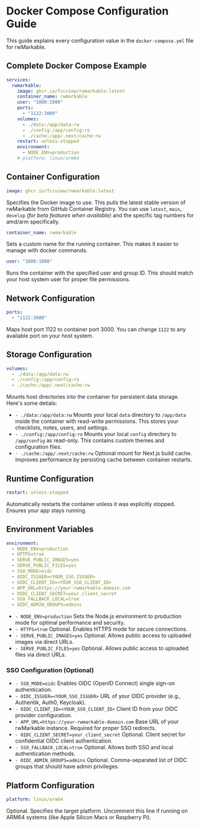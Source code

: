 # Docker Compose Configuration Guide

This guide explains every configuration value in the `docker-compose.yml` file for rwMarkable.

## Complete Docker Compose Example

```yaml
services:
  rwmarkable:
    image: ghcr.io/fccview/rwmarkable:latest
    container_name: rwmarkable
    user: "1000:1000"
    ports:
      - "1122:3000"
    volumes:
      - ./data:/app/data:rw
      - ./config:/app/config:ro
      - ./cache:/app/.next/cache:rw
    restart: unless-stopped
    environment:
      - NODE_ENV=production
    # platform: linux/arm64
```

## Container Configuration

```yaml
image: ghcr.io/fccview/rwmarkable:latest
```

Specifies the Docker image to use. This pulls the latest stable version of rwMarkable from GitHub Container Registry. You can use `latest`, `main`, `develop` _(for beta features when available)_ and the specific tag numbers for amd/arm specifically.

```yaml
container_name: rwmarkable
```

Sets a custom name for the running container. This makes it easier to manage with docker commands.

```yml
user: "1000:1000"
```

Runs the container with the specified user and group ID. This should match your host system user for proper file permissions.

## Network Configuration

```yaml
ports:
  - "1122:3000"
```

Maps host port 1122 to container port 3000. You can change `1122` to any available port on your host system.

## Storage Configuration

```yaml
volumes:
  - ./data:/app/data:rw
  - ./config:/app/config:ro
  - ./cache:/app/.next/cache:rw
```

Mounts host directories into the container for persistent data storage. Here's some detials:

- `- ./data:/app/data:rw` Mounts your local `data` directory to `/app/data` inside the container with read-write permissions. This stores your checklists, notes, users, and settings.
- `- ./config:/app/config:ro` Mounts your local `config` directory to `/app/config` as read-only. This contains custom themes and configuration files.
- `- ./cache:/app/.next/cache:rw` Optional mount for Next.js build cache. Improves performance by persisting cache between container restarts.

## Runtime Configuration

```yaml
restart: unless-stopped
```

Automatically restarts the container unless it was explicitly stopped. Ensures your app stays running.

## Environment Variables

```yaml
environment:
  - NODE_ENV=production
  - HTTPS=true
  - SERVE_PUBLIC_IMAGES=yes
  - SERVE_PUBLIC_FILES=yes
  - SSO_MODE=oidc
  - OIDC_ISSUER=<YOUR_SSO_ISSUER>
  - OIDC_CLIENT_ID=<YOUR_SSO_CLIENT_ID>
  - APP_URL=https://your-rwmarkable-domain.com
  - OIDC_CLIENT_SECRET=your_client_secret
  - SSO_FALLBACK_LOCAL=true
  - OIDC_ADMIN_GROUPS=admins
```

- `- NODE_ENV=production` Sets the Node.js environment to production mode for optimal performance and security.
- `- HTTPS=true` Optional. Enables HTTPS mode for secure connections.
- `- SERVE_PUBLIC_IMAGES=yes` Optional. Allows public access to uploaded images via direct URLs.
- `- SERVE_PUBLIC_FILES=yes` Optional. Allows public access to uploaded files via direct URLs.

### SSO Configuration (Optional)

- `- SSO_MODE=oidc` Enables OIDC (OpenID Connect) single sign-on authentication.
- `- OIDC_ISSUER=<YOUR_SSO_ISSUER>` URL of your OIDC provider (e.g., Authentik, Auth0, Keycloak).
- `- OIDC_CLIENT_ID=<YOUR_SSO_CLIENT_ID>` Client ID from your OIDC provider configuration.
- `- APP_URL=https://your-rwmarkable-domain.com` Base URL of your rwMarkable instance. Required for proper SSO redirects.
- `- OIDC_CLIENT_SECRET=your_client_secret` Optional. Client secret for confidential OIDC client authentication.
- `- SSO_FALLBACK_LOCAL=true` Optional. Allows both SSO and local authentication methods.
- `- OIDC_ADMIN_GROUPS=admins` Optional. Comma-separated list of OIDC groups that should have admin privileges.

## Platform Configuration

```yaml
platform: linux/arm64
```

Optional. Specifies the target platform. Uncomment this line if running on ARM64 systems (like Apple Silicon Macs or Raspberry Pi).
